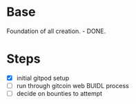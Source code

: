 # Base
Foundation of all creation. - DONE.

# Steps
- [x] initial gitpod setup
- [ ] run through gitcoin web BUIDL process
- [ ] decide on bounties to attempt

